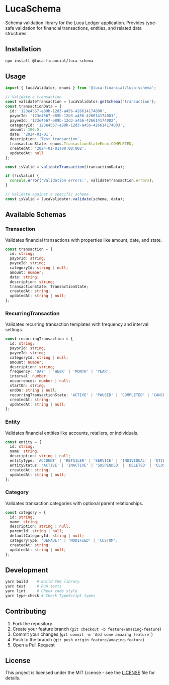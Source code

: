 # LucaSchema

Schema validation library for the Luca Ledger application. Provides type-safe validation for financial transactions, entities, and related data structures.

## Installation

```bash
npm install @luca-financial/luca-schema
```

## Usage

```typescript
import { lucaValidator, enums } from '@luca-financial/luca-schema';

// Validate a transaction
const validateTransaction = lucaValidator.getSchema('transaction');
const transactionData = {
  id: '123e4567-e89b-12d3-a456-426614174000',
  payorId: '123e4567-e89b-12d3-a456-426614174001',
  payeeId: '123e4567-e89b-12d3-a456-426614174002',
  categoryId: '123e4567-e89b-12d3-a456-426614174003',
  amount: 100.5,
  date: '2024-01-01',
  description: 'Test transaction',
  transactionState: enums.TransactionStateEnum.COMPLETED,
  createdAt: '2024-01-01T00:00:00Z',
  updatedAt: null
};

const isValid = validateTransaction(transactionData);

if (!isValid) {
  console.error('Validation errors:', validateTransaction.errors);
}

// Validate against a specific schema
const isValid = lucaValidator.validate(schema, data);
```

## Available Schemas

### Transaction
Validates financial transactions with properties like amount, date, and state.

```typescript
const transaction = {
  id: string;
  payorId: string;
  payeeId: string;
  categoryId: string | null;
  amount: number;
  date: string;
  description: string;
  transactionState: TransactionState;
  createdAt: string;
  updatedAt: string | null;
};
```

### RecurringTransaction
Validates recurring transaction templates with frequency and interval settings.

```typescript
const recurringTransaction = {
  id: string;
  payorId: string;
  payeeId: string;
  categoryId: string | null;
  amount: number;
  description: string;
  frequency: 'DAY' | 'WEEK' | 'MONTH' | 'YEAR';
  interval: number;
  occurrences: number | null;
  startOn: string;
  endOn: string | null;
  recurringTransactionState: 'ACTIVE' | 'PAUSED' | 'COMPLETED' | 'CANCELLED';
  createdAt: string;
  updatedAt: string | null;
};
```

### Entity
Validates financial entities like accounts, retailers, or individuals.

```typescript
const entity = {
  id: string;
  name: string;
  description: string | null;
  entityType: 'ACCOUNT' | 'RETAILER' | 'SERVICE' | 'INDIVIDUAL' | 'UTILITY' | 'GOVERNMENT';
  entityStatus: 'ACTIVE' | 'INACTIVE' | 'SUSPENDED' | 'DELETED' | 'CLOSED';
  createdAt: string;
  updatedAt: string | null;
};
```

### Category
Validates transaction categories with optional parent relationships.

```typescript
const category = {
  id: string;
  name: string;
  description: string | null;
  parentId: string | null;
  defaultCategoryId: string | null;
  categoryType: 'DEFAULT' | 'MODIFIED' | 'CUSTOM';
  createdAt: string;
  updatedAt: string | null;
};
```

## Development

```bash
yarn build    # Build the library
yarn test     # Run tests
yarn lint     # Check code style
yarn type-check # Check TypeScript types
```

## Contributing

1. Fork the repository
2. Create your feature branch (`git checkout -b feature/amazing-feature`)
3. Commit your changes (`git commit -m 'Add some amazing feature'`)
4. Push to the branch (`git push origin feature/amazing-feature`)
5. Open a Pull Request

## License

This project is licensed under the MIT License - see the [LICENSE](LICENSE) file for details.
